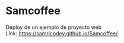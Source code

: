 # Samcoffee
Deploy de un ejemplo de proyecto web <br/>
Link: https://samricodev.github.io/Samcoffee/ 

